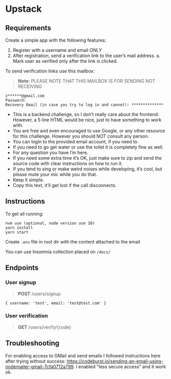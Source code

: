 # Upstack

## Requirements

Create a simple app with the following features:

1. Register with a username and email _ONLY_
2. After registration, send a verification link to the user’s mail address.
   a. Mark user as verified only after the link is clicked.

To send verification links use this mailbox:
> **Note**: PLEASE NOTE THAT THIS MAILBOX IS FOR SENDING NOT RECEIVING

```
z******@gmail.com
Password: 
Recovery Email (in case you try to log in and cannot): **************
```

- This is a backend challenge, so I don’t really care about the frontend. However, a 5 line HTML would be nice, just to have something to work with.
- You are free and even encouraged to use Google, or any other resource for this challenge. However you should NOT consult any person.
- You can login to the provided email account, if you need to.
- If you need to go get water or use the toilet it is completely fine as well.
- For any question you have I’m here.
- If you need some extra time it’s OK, just make sure to zip and send the source code with clear instructions on how to run it.
- If you tend to sing or make weird noises while developing, it’s cool, but please mute your mic while you do that.
- Keep it simple.
- Copy this text, it’ll get lost if the call disconnects.

## Instructions

To get all running:

```
nvm use (optional, node version use 10)
yarn install
yarn start
```

Create `.env` file in root dir with the content attached to the email

You can use Insomnia collection placed on `/docs/`

## Endpoints

### User signup

> **POST** /users/signup

```
{ username: 'test', email: 'test@test.com' }
```

### User verification

> **GET** /users/verify/{code}

## Troubleshooting

For enabling access to GMail and send emails I followed instructions here after trying without success: https://codeburst.io/sending-an-email-using-nodemailer-gmail-7cfa0712a799. I enabled "less secure access" and it work ok.
